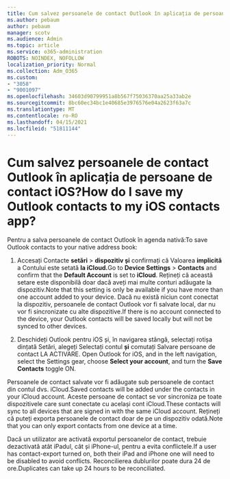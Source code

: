 ```yaml
---
title: Cum salvez persoanele de contact Outlook în aplicația de persoane de contact iOS?
ms.author: pebaum
author: pebaum
manager: scotv
ms.audience: Admin
ms.topic: article
ms.service: o365-administration
ROBOTS: NOINDEX, NOFOLLOW
localization_priority: Normal
ms.collection: Adm_O365
ms.custom:
- "3058"
- "9001097"
ms.openlocfilehash: 34603d90799951a8b567f75036370aa25a33ab2e
ms.sourcegitcommit: 8bc60ec34bc1e40685e3976576e04a2623f63a7c
ms.translationtype: MT
ms.contentlocale: ro-RO
ms.lasthandoff: 04/15/2021
ms.locfileid: "51811144"
---
```

# <a name="how-do-i-save-my-outlook-contacts-to-my-ios-contacts-app"></a><span data-ttu-id="d1732-102">Cum salvez persoanele de contact Outlook în aplicația de persoane de contact iOS?</span><span class="sxs-lookup"><span data-stu-id="d1732-102">How do I save my Outlook contacts to my iOS contacts app?</span></span>

<span data-ttu-id="d1732-103">Pentru a salva persoanele de contact Outlook în agenda nativă:</span><span class="sxs-lookup"><span data-stu-id="d1732-103">To save Outlook contacts to your native address book:</span></span>
 
1. <span data-ttu-id="d1732-104">Accesați Contacte **setări**  >  **dispozitiv și** confirmați că Valoarea **implicită** a Contului este setată **la iCloud.**</span><span class="sxs-lookup"><span data-stu-id="d1732-104">Go to **Device Settings** > **Contacts** and confirm that the **Default Account** is set to **iCloud**.</span></span> <span data-ttu-id="d1732-105">Rețineți că această setare este disponibilă doar dacă aveți mai multe conturi adăugate la dispozitiv.</span><span class="sxs-lookup"><span data-stu-id="d1732-105">Note that this setting is only be available if you have more than one account added to your device.</span></span> <span data-ttu-id="d1732-106">Dacă nu există niciun cont conectat la dispozitiv, persoanele de contact Outlook vor fi salvate local, dar nu vor fi sincronizate cu alte dispozitive.</span><span class="sxs-lookup"><span data-stu-id="d1732-106">If there is no account connected to the device, your Outlook contacts will be saved locally but will not be synced to other devices.</span></span>
 
2. <span data-ttu-id="d1732-107">Deschideți Outlook pentru iOS și, în navigarea stângă, selectați rotișa dințată Setări, alegeți Selectați contul **și** comutați Salvare persoane de contact LA ACTIVARE. </span><span class="sxs-lookup"><span data-stu-id="d1732-107">Open Outlook for iOS, and in the left navigation, select the Settings gear, choose **Select your account**, and turn the **Save Contacts** toggle ON.</span></span>
 
<span data-ttu-id="d1732-108">Persoanele de contact salvate vor fi adăugate sub persoanele de contact din contul dvs. iCloud.</span><span class="sxs-lookup"><span data-stu-id="d1732-108">Saved contacts will be added under the contacts in your iCloud account.</span></span> <span data-ttu-id="d1732-109">Aceste persoane de contact se vor sincroniza pe toate dispozitivele care sunt conectate cu același cont iCloud.</span><span class="sxs-lookup"><span data-stu-id="d1732-109">These contacts will sync to all devices that are signed in with the same iCloud account.</span></span> <span data-ttu-id="d1732-110">Rețineți că puteți exporta persoanele de contact doar de pe un dispozitiv odată.</span><span class="sxs-lookup"><span data-stu-id="d1732-110">Note that you can only export contacts from one device at a time.</span></span>
 
<span data-ttu-id="d1732-111">Dacă un utilizator are activată exportul persoanelor de contact, trebuie dezactivată atât iPadul, cât și iPhone-ul, pentru a evita conflictele.</span><span class="sxs-lookup"><span data-stu-id="d1732-111">If a user has contact-export turned on, both their iPad and iPhone one will need to be disabled to avoid conflicts.</span></span> <span data-ttu-id="d1732-112">Reconcilierea dublurilor poate dura 24 de ore.</span><span class="sxs-lookup"><span data-stu-id="d1732-112">Duplicates can take up 24 hours to be reconciliated.</span></span>